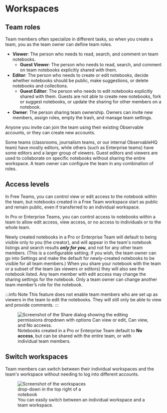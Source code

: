 # Workspaces

## Team roles
Team members often specialize in different tasks, so when you create a team, you as the team owner can define team roles.  

- **Viewer**: The person who needs to read, search, and comment on team notebooks.
  - **Guest Viewer**: The person who needs to read, search, and comment on team notebooks explicitly shared with them.
- **Editor**: The person who needs to create or edit notebooks, decide whether notebooks should be public, make suggestions, or delete notebooks and collections.
  - **Guest Editor**: The person who needs to edit notebooks explicitly shared with them. Guests are not able to create new notebooks, fork or suggest notebooks, or update the sharing for other members on a notebook. 
- **Owner**: The person sharing team ownership. Owners can invite new members, assign roles, empty the trash, and manage team settings.

Anyone you invite can join the team using their existing Observable accounts, or they can create new accounts. 

Some teams (classrooms, journalism teams, or our internal ObservableHQ team) have mostly editors, while others (such as Enterprise teams) have some editors and a larger group of viewers. Guest editors and viewers are used to collaborate on specific notebooks without sharing the entire workspace. A team owner can configure the team in any combination of roles. 

## Access levels

In Free Teams, you can control view or edit access to the notebook within the team, but notebooks created in a Free Team workspace start as public and remain public, even if transferred to an individual workspace.

In Pro or Enterprise Teams, you can control access to notebooks within a team to allow edit access, view access, or no access to individuals or to the whole team.

Newly created notebooks in a Pro or Enterprise Team will default to being visible only to you (the creator), and will appear in the team's notebook listings and search results _**only for you**_, and not for any other team members. (This is a configurable setting; if you wish, the team owner can go into Settings and make the default for newly-created notebooks to be visible for all team members.) When you share your notebook with the team or a subset of the team (as viewers or editors) they will also see the notebook listed. Any team member with edit access may change the sharing settings for the notebook. Only a team owner can change another team member’s role for the notebook. 

:::info Note
This feature does not enable team members who are set up as viewers in the team to edit the notebooks. They will still only be able to view and provide comments.
:::

<figure>
  <img
    class="screenshot" style="max-width:450px;"
    src="/accounts-workspaces/assets/settingAccess_V3.png"
    alt="Screenshot of the Share dialog showing the editing permissions dropdown with options Can view or edit, Can view, and No acceess."
  />
  <figcaption>Notebooks created in a Pro or Enterprise Team default to <b>No access</b>, but can be shared with the entire team, or with individual team members.</figcaption>
</figure>


## Switch workspaces
Team members can switch between their individual workspaces and the team's workspace without needing to log into different accounts.

<figure>
  <img
    class="screenshot" style="max-width:250px;"
    src="/accounts-workspaces/assets/switchingWorkspaces_V2.png"
    alt="Screenshot of the workspaces drop-down in the top right of a notebook"
  />
  <figcaption>You can easily switch between an individual workspace and a team workspace.</figcaption>
</figure>
